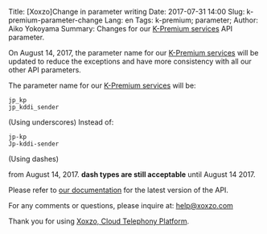 Title: [Xoxzo]Change in parameter writing
Date: 2017-07-31 14:00
Slug: k-premium-parameter-change
Lang: en
Tags: k-premium; parameter;
Author: Aiko Yokoyama
Summary: Changes for our [K-Premium services](https://help.xoxzo.com/en/xoxzo-cloud-telephony-platform/articles/the-k-premium-service/) API parameter.

On August 14, 2017, the parameter name for our
[K-Premium services](https://help.xoxzo.com/en/xoxzo-cloud-telephony-platform/articles/the-k-premium-service/)
will be updated to reduce the exceptions and have more consistency with all our other API parameters.

The parameter name for our [K-Premium services](https://help.xoxzo.com/en/xoxzo-cloud-telephony-platform/articles/the-k-premium-service/) will be:

```
jp_kp
jp_kddi_sender
```
(Using underscores)
Instead of:
```
jp-kp
Jp-kddi-sender
```
(Using dashes)

from August 14, 2017. __dash types are still acceptable__ until August 14 2017.

Please refer to [our documentation](http://docs.xoxzo.com/en/sms.html#jp-specific-optional-parameters) 
for the latest version of the API.

For any comments or questions, please inquire at: help@xoxzo.com

Thank you for using [Xoxzo, Cloud Telephony Platform](https://www.xoxzo.com/en/).
